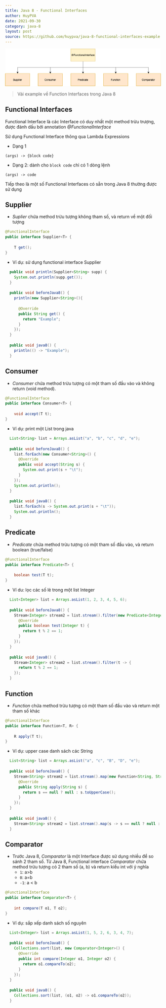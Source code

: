 ```yaml
---
title: Java 8 - Functional Interfaces
author: HuyPVA
date: 2021-09-30
category: java-8
layout: post
source: https://github.com/huypva/java-8-functional-interfaces-example
---
```


<div align="center">
    <img src="../assets/images/functional_interfaces.png"/>
</div>

> Vài example về Function Interfaces trong Java 8

## Functional Interfaces

Functional Interface là các Interface có duy nhất một method trừu trượng, được đánh dấu bởi annotation *@FunctionalInterface*

Sử dụng Functional Interface thông qua Lambda Expressions

- Dạng 1
```
(args) -> {block code}
```

- Dạng 2: dành cho `block code` chỉ có 1 dòng lệnh
```
(args) -> code
```

Tiếp theo là một số Functional Interfaces có sẵn trong Java 8 thường được sử dụng

## Supplier

- *Suplier* chứa method trừu tượng không tham số, và return về một đối tượng

```java
@FunctionalInterface
public interface Supplier<T> {

    T get();
}
```

- Ví dụ: sử dụng functional interface Supplier

```java
  public void println(Supplier<String> supp) {
    System.out.println(supp.get());
  }

  public void beforeJava8() {
    println(new Supplier<String>(){

      @Override
      public String get() {
        return "Example";
      }
    });
  }

  public void java8() {
    println(() -> "Example");
  }
```

## Consumer

- *Consumer* chứa method trừu tượng có một tham số đầu vào và không return (void method). 

```java
@FunctionalInterface
public interface Consumer<T> {

    void accept(T t);
}
```

- Ví dụ: print một List trong java

```java
  List<String> list = Arrays.asList("a", "b", "c", "d", "e");

  public void beforeJava8() {
    list.forEach(new Consumer<String>() {
      @Override
      public void accept(String s) {
        System.out.print(s + "\t");
      }
    });
    System.out.println();
  }

  public void java8() {
    list.forEach(s -> System.out.print(s + "\t"));
    System.out.println();
  }
```

## Predicate

- *Predicate* chứa method trừu tượng có một tham số đầu vào, và return boolean (true/false)

```java
@FunctionalInterface
public interface Predicate<T> {

    boolean test(T t);
}
```

- Ví du: lọc các số lẻ trong một list Integer

```java
  List<Integer> list = Arrays.asList(1, 2, 3, 4, 5, 6);

  public void beforeJava8() {
    Stream<Integer> stream2 = list.stream().filter(new Predicate<Integer>() {
      @Override
      public boolean test(Integer t) {
        return t % 2 == 1;
      }
    });
  }

  public void java8() {
    Stream<Integer> stream2 = list.stream().filter(t -> {
      return t % 2 == 1;
    });
  }
```

## Function

- *Function* chứa method trừu tượng có một tham số đầu vào và return một tham số khác

```java
@FunctionalInterface
public interface Function<T, R> {

    R apply(T t);
}
```

- Ví dụ: upper case danh sách các String

```java
  List<String> list = Arrays.asList("a", "c", "B", "D", "e");

  public void beforeJava8() {
    Stream<String> stream2 = list.stream().map(new Function<String, String>() {
      @Override
      public String apply(String s) {
        return s == null ? null : s.toUpperCase();
      }
    });
  }

  public void java8() {
    Stream<String> stream2 = list.stream().map(s -> s == null ? null : s.toUpperCase());
  }
```

## Comparator

- Trước Java 8, *Comparator* là một Interface được sử dụng nhiều để so sánh 2 tham số. 
Từ Java 8, Functional interface *Comparator* chứa method trừu tượng có 2 tham số (a, b) và return kiểu int với ý nghĩa
    - `1`: a>b
    - `0`: a=b
    - `-1`: a < b

```java
@FunctionalInterface
public interface Comparator<T> {

    int compare(T o1, T o2);
}
```

- Ví dụ: sắp xếp danh sách số nguyên

```java
  List<Integer> list = Arrays.asList(1, 5, 2, 6, 3, 4, 7);

  public void beforeJava8() {
    Collections.sort(list, new Comparator<Integer>() {
      @Override
      public int compare(Integer o1, Integer o2) {
        return o1.compareTo(o2);
      }
    });
  }

  public void java8() {
    Collections.sort(list, (o1, o2) -> o1.compareTo(o2));
  }
```